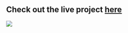 
## Check out the live project <a  href="https://6438546773f5400b855db795--euphonious-begonia-25cf7e.netlify.app/" target="_blank"> here</a>
<img src="https://media.tenor.com/rS-u5lIUQWsAAAAC/anime-coding.gif"/>
